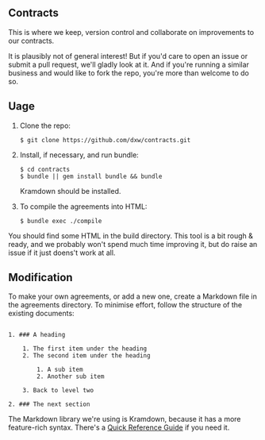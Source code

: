 ## Contracts

This is where we keep, version control and collaborate on improvements to our contracts. 

It is plausibly not of general interest! But if you'd care to open an issue or submit a pull request, we'll gladly look at it. And if you're running a similar business and would like to fork the repo, you're more than welcome to do so.

## Uage

1. Clone the repo:

   ``` 
   $ git clone https://github.com/dxw/contracts.git
   ```
2. Install, if necessary, and run bundle:
   
   ```
   $ cd contracts
   $ bundle || gem install bundle && bundle
   ```

   Kramdown should be installed.
   
3. To compile the agreements into HTML:
   
   ```
   $ bundle exec ./compile
   ```

You should find some HTML in the build directory. This tool is a bit rough & ready, and we probably won't spend much time improving it, but do raise an issue if it just doens't work at all.

## Modification

To make your own agreements, or add a new one, create a Markdown file in the agreements directory. To minimise effort, follow the structure of the existing documents:

```

1. ### A heading

    1. The first item under the heading
    2. The second item under the heading
   
        1. A sub item
        2. Another sub item
        
    3. Back to level two
  
2. ### The next section
```

The Markdown library we're using is Kramdown, because it has a more
feature-rich syntax. There's a [Quick Reference Guide](kramdown.gettalong.org/quickref.html)
if you need it.

